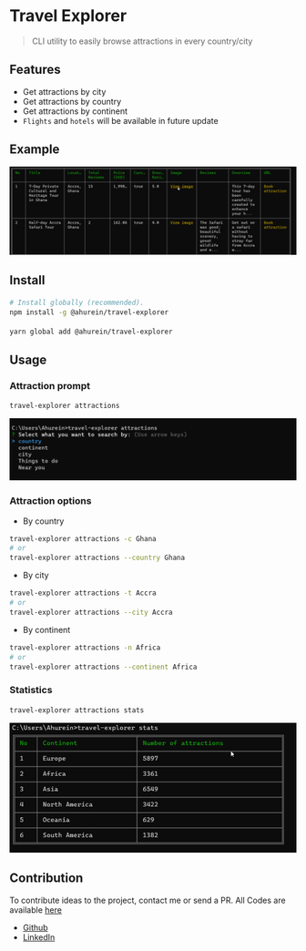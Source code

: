 # Travel Explorer

> CLI utility to easily browse attractions in every country/city

## Features

- Get attractions by city
- Get attractions by country
- Get attractions by continent
- `Flights` and `hotels` will be available in future update

## Example
![example](./images/result.png)

## Install

```sh
# Install globally (recommended).
npm install -g @ahurein/travel-explorer

yarn global add @ahurein/travel-explorer
```

## Usage

### Attraction prompt
```sh
travel-explorer attractions
```
![attraction](./images/attractions.png)

### Attraction options
- By country
```sh
travel-explorer attractions -c Ghana
# or
travel-explorer attractions --country Ghana
```
- By city
```sh
travel-explorer attractions -t Accra
# or
travel-explorer attractions --city Accra
```
- By continent
```sh
travel-explorer attractions -n Africa
# or
travel-explorer attractions --continent Africa
```

### Statistics
```sh
travel-explorer attractions stats
```
![statistics](./images/stats.png)

## Contribution
To contribute ideas to the project, contact me or send a PR. All Codes are available [here](https://github.com/Ahurein/travel-explorer-cli)
- [Github](https://github.com/ahurein)
- [LinkedIn](https://www.linkedin.com/in/ebenezer-ahurein/)
